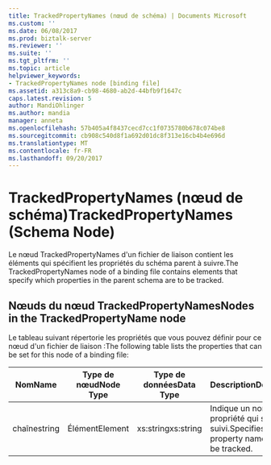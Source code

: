 ```yaml
---
title: TrackedPropertyNames (nœud de schéma) | Documents Microsoft
ms.custom: ''
ms.date: 06/08/2017
ms.prod: biztalk-server
ms.reviewer: ''
ms.suite: ''
ms.tgt_pltfrm: ''
ms.topic: article
helpviewer_keywords:
- TrackedPropertyNames node [binding file]
ms.assetid: a313c8a9-cb98-4680-ab2d-44bfb9f1647c
caps.latest.revision: 5
author: MandiOhlinger
ms.author: mandia
manager: anneta
ms.openlocfilehash: 57b405a4f8437cecd7cc1f0735780b678c074be8
ms.sourcegitcommit: cb908c540d8f1a692d01dc8f313e16cb4b4e696d
ms.translationtype: MT
ms.contentlocale: fr-FR
ms.lasthandoff: 09/20/2017
---
```

# <a name="trackedpropertynames-schema-node"></a><span data-ttu-id="8029e-102">TrackedPropertyNames (nœud de schéma)</span><span class="sxs-lookup"><span data-stu-id="8029e-102">TrackedPropertyNames (Schema Node)</span></span>
<span data-ttu-id="8029e-103">Le nœud TrackedPropertyNames d'un fichier de liaison contient les éléments qui spécifient les propriétés du schéma parent à suivre.</span><span class="sxs-lookup"><span data-stu-id="8029e-103">The TrackedPropertyNames node of a binding file contains elements that specify which properties in the parent schema are to be tracked.</span></span>  
  
## <a name="nodes-in-the-trackedpropertyname-node"></a><span data-ttu-id="8029e-104">Nœuds du nœud TrackedPropertyNames</span><span class="sxs-lookup"><span data-stu-id="8029e-104">Nodes in the TrackedPropertyName node</span></span>  
 <span data-ttu-id="8029e-105">Le tableau suivant répertorie les propriétés que vous pouvez définir pour ce nœud d'un fichier de liaison :</span><span class="sxs-lookup"><span data-stu-id="8029e-105">The following table lists the properties that can be set for this node of a binding file:</span></span>  
  
|<span data-ttu-id="8029e-106">**Nom**</span><span class="sxs-lookup"><span data-stu-id="8029e-106">**Name**</span></span>|<span data-ttu-id="8029e-107">**Type de nœud**</span><span class="sxs-lookup"><span data-stu-id="8029e-107">**Node Type**</span></span>|<span data-ttu-id="8029e-108">**Type de données**</span><span class="sxs-lookup"><span data-stu-id="8029e-108">**Data Type**</span></span>|<span data-ttu-id="8029e-109">**Description**</span><span class="sxs-lookup"><span data-stu-id="8029e-109">**Description**</span></span>|<span data-ttu-id="8029e-110">**Restrictions**</span><span class="sxs-lookup"><span data-stu-id="8029e-110">**Restrictions**</span></span>|<span data-ttu-id="8029e-111">**Commentaires**</span><span class="sxs-lookup"><span data-stu-id="8029e-111">**Comments**</span></span>|  
|--------------|-------------------|-------------------|---------------------|----------------------|------------------|  
|<span data-ttu-id="8029e-112">chaîne</span><span class="sxs-lookup"><span data-stu-id="8029e-112">string</span></span>|<span data-ttu-id="8029e-113">Élément</span><span class="sxs-lookup"><span data-stu-id="8029e-113">Element</span></span>|<span data-ttu-id="8029e-114">xs:string</span><span class="sxs-lookup"><span data-stu-id="8029e-114">xs:string</span></span>|<span data-ttu-id="8029e-115">Indique un nom de propriété qui sera suivi.</span><span class="sxs-lookup"><span data-stu-id="8029e-115">Specifies a property name that will be tracked.</span></span>|<span data-ttu-id="8029e-116">Facultatif</span><span class="sxs-lookup"><span data-stu-id="8029e-116">Not required</span></span>|<span data-ttu-id="8029e-117">Valeur par défaut : vide</span><span class="sxs-lookup"><span data-stu-id="8029e-117">Default value: empty</span></span>|